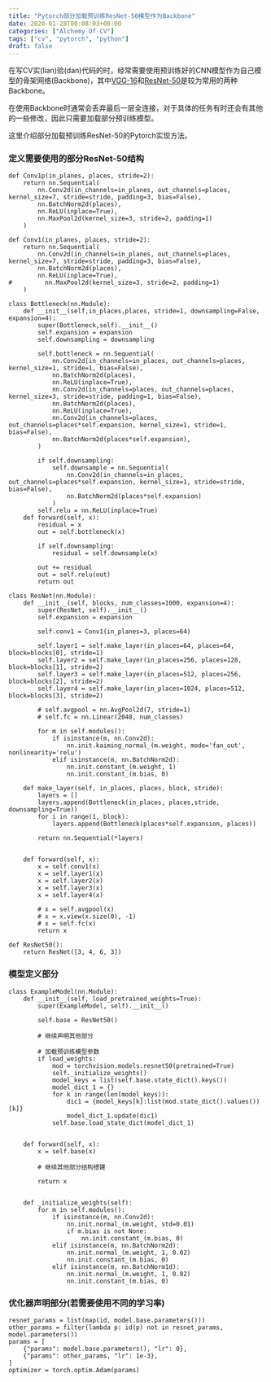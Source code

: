 ```yaml
---
title: "Pytorch部分加载预训练ResNet-50模型作为Backbone"
date: 2020-01-28T00:08:03+08:00
categories: ["Alchemy Of CV"]
tags: ["cv", "pytorch", "python"]
draft: false
---
```


在写CV实(lian)验(dan)代码的时，经常需要使用预训练好的CNN模型作为自己模型的骨架网络(Backbone)，其中[VGG-16](https://godlovesjonny.github.io/2020/torch1/)和[ResNet-50](https://godlovesjonny.github.io/2020/torch2/)是较为常用的两种Backbone。   
    
    
在使用Backbone时通常会丢弃最后一层全连接，对于具体的任务有时还会有其他的一些修改，因此只需要加载部分预训练模型。   
    

这里介绍部分加载预训练ResNet-50的Pytorch实现方法。   

### 定义需要使用的部分ResNet-50结构
    
    def Conv1p(in_planes, places, stride=2):
        return nn.Sequential(
            nn.Conv2d(in_channels=in_planes, out_channels=places, kernel_size=7, stride=stride, padding=3, bias=False),
            nn.BatchNorm2d(places),
            nn.ReLU(inplace=True),
            nn.MaxPool2d(kernel_size=3, stride=2, padding=1)
        )

    def Conv1(in_planes, places, stride=2):
        return nn.Sequential(
            nn.Conv2d(in_channels=in_planes, out_channels=places, kernel_size=7, stride=stride, padding=3, bias=False),
            nn.BatchNorm2d(places),
            nn.ReLU(inplace=True),
    #         nn.MaxPool2d(kernel_size=3, stride=2, padding=1)
        )

    class Bottleneck(nn.Module):
        def __init__(self,in_places,places, stride=1, downsampling=False, expansion=4):
            super(Bottleneck,self).__init__()
            self.expansion = expansion
            self.downsampling = downsampling

            self.bottleneck = nn.Sequential(
                nn.Conv2d(in_channels=in_places, out_channels=places, kernel_size=1, stride=1, bias=False),
                nn.BatchNorm2d(places),
                nn.ReLU(inplace=True),
                nn.Conv2d(in_channels=places, out_channels=places, kernel_size=3, stride=stride, padding=1, bias=False),
                nn.BatchNorm2d(places),
                nn.ReLU(inplace=True),
                nn.Conv2d(in_channels=places, out_channels=places*self.expansion, kernel_size=1, stride=1, bias=False),
                nn.BatchNorm2d(places*self.expansion),
            )

            if self.downsampling:
                self.downsample = nn.Sequential(
                    nn.Conv2d(in_channels=in_places, out_channels=places*self.expansion, kernel_size=1, stride=stride, bias=False),
                    nn.BatchNorm2d(places*self.expansion)
                )
            self.relu = nn.ReLU(inplace=True)
        def forward(self, x):
            residual = x
            out = self.bottleneck(x)

            if self.downsampling:
                residual = self.downsample(x)

            out += residual
            out = self.relu(out)
            return out

    class ResNet(nn.Module):
        def __init__(self, blocks, num_classes=1000, expansion=4):
            super(ResNet, self).__init__()
            self.expansion = expansion

            self.conv1 = Conv1(in_planes=3, places=64)

            self.layer1 = self.make_layer(in_places=64, places=64, block=blocks[0], stride=1)
            self.layer2 = self.make_layer(in_places=256, places=128, block=blocks[1], stride=2)
            self.layer3 = self.make_layer(in_places=512, places=256, block=blocks[2], stride=2)
            self.layer4 = self.make_layer(in_places=1024, places=512, block=blocks[3], stride=2)

            # self.avgpool = nn.AvgPool2d(7, stride=1)
            # self.fc = nn.Linear(2048, num_classes)

            for m in self.modules():
                if isinstance(m, nn.Conv2d):
                    nn.init.kaiming_normal_(m.weight, mode='fan_out', nonlinearity='relu')
                elif isinstance(m, nn.BatchNorm2d):
                    nn.init.constant_(m.weight, 1)
                    nn.init.constant_(m.bias, 0)

        def make_layer(self, in_places, places, block, stride):
            layers = []
            layers.append(Bottleneck(in_places, places,stride, downsampling=True))
            for i in range(1, block):
                layers.append(Bottleneck(places*self.expansion, places))

            return nn.Sequential(*layers)


        def forward(self, x):
            x = self.conv1(x)
            x = self.layer1(x)
            x = self.layer2(x)
            x = self.layer3(x)
            x = self.layer4(x)

            # x = self.avgpool(x)
            # x = x.view(x.size(0), -1)
            # x = self.fc(x)
            return x

    def ResNet50():
        return ResNet([3, 4, 6, 3])
        

### 模型定义部分
    class ExampleModel(nn.Module):
        def __init__(self, load_pretrained_weights=True):
            super(ExampleModel, self).__init__()

            self.base = ResNet50()
            
            # 继续声明其他部分

            # 加载预训练模型参数
            if load_weights:
                mod = torchvision.models.resnet50(pretrained=True)
                self._initialize_weights()
                model_keys = list(self.base.state_dict().keys())
                model_dict_1 = {}
                for k in range(len(model_keys)):
                    dic1 = {model_keys[k]:list(mod.state_dict().values())[k]}
                    model_dict_1.update(dic1)
                self.base.load_state_dict(model_dict_1)
            

        def forward(self, x):
            x = self.base(x)

            # 继续其他部分结构搭建 
            
            return x
            
     
        def _initialize_weights(self):
            for m in self.modules():
                if isinstance(m, nn.Conv2d):
                    nn.init.normal_(m.weight, std=0.01)
                    if m.bias is not None:
                        nn.init.constant_(m.bias, 0)
                elif isinstance(m, nn.BatchNorm2d):
                    nn.init.normal_(m.weight, 1, 0.02)
                    nn.init.constant_(m.bias, 0)
                elif isinstance(m, nn.BatchNorm1d):
                    nn.init.normal_(m.weight, 1, 0.02)
                    nn.init.constant_(m.bias, 0)
                
                    

### 优化器声明部分(若需要使用不同的学习率)
    

    resnet_params = list(map(id, model.base.parameters()))
    other_params = filter(lambda p: id(p) not in resnet_params, model.parameters())
    params = [
        {"params": model.base.parameters(), "lr": 0},
        {"params": other_params, "lr": 1e-3},
    ]
    optimizer = torch.optim.Adam(params)
    


